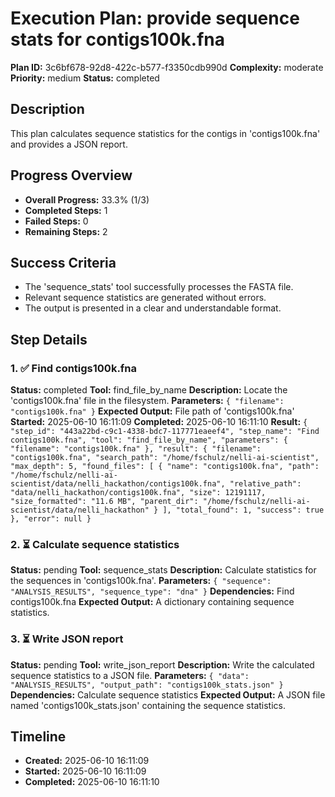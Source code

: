 # Execution Plan: provide sequence stats for contigs100k.fna

**Plan ID:** 3c6bf678-92d8-422c-b577-f3350cdb990d
**Complexity:** moderate
**Priority:** medium
**Status:** completed

## Description
This plan calculates sequence statistics for the contigs in 'contigs100k.fna' and provides a JSON report.

## Progress Overview
- **Overall Progress:** 33.3% (1/3)
- **Completed Steps:** 1
- **Failed Steps:** 0
- **Remaining Steps:** 2

## Success Criteria
- The 'sequence_stats' tool successfully processes the FASTA file.
- Relevant sequence statistics are generated without errors.
- The output is presented in a clear and understandable format.

## Step Details

### 1. ✅ Find contigs100k.fna

**Status:** completed
**Tool:** find_file_by_name
**Description:** Locate the 'contigs100k.fna' file in the filesystem.
**Parameters:** `{
  "filename": "contigs100k.fna"
}`
**Expected Output:** File path of 'contigs100k.fna'
**Started:** 2025-06-10 16:11:09
**Completed:** 2025-06-10 16:11:10
**Result:** `{
  "step_id": "443a22bd-c9c1-4338-bdc7-117771eaeef4",
  "step_name": "Find contigs100k.fna",
  "tool": "find_file_by_name",
  "parameters": {
    "filename": "contigs100k.fna"
  },
  "result": {
    "filename": "contigs100k.fna",
    "search_path": "/home/fschulz/nelli-ai-scientist",
    "max_depth": 5,
    "found_files": [
      {
        "name": "contigs100k.fna",
        "path": "/home/fschulz/nelli-ai-scientist/data/nelli_hackathon/contigs100k.fna",
        "relative_path": "data/nelli_hackathon/contigs100k.fna",
        "size": 12191117,
        "size_formatted": "11.6 MB",
        "parent_dir": "/home/fschulz/nelli-ai-scientist/data/nelli_hackathon"
      }
    ],
    "total_found": 1,
    "success": true
  },
  "error": null
}`

### 2. ⏳ Calculate sequence statistics

**Status:** pending
**Tool:** sequence_stats
**Description:** Calculate statistics for the sequences in 'contigs100k.fna'.
**Parameters:** `{
  "sequence": "ANALYSIS_RESULTS",
  "sequence_type": "dna"
}`
**Dependencies:** Find contigs100k.fna
**Expected Output:** A dictionary containing sequence statistics.

### 3. ⏳ Write JSON report

**Status:** pending
**Tool:** write_json_report
**Description:** Write the calculated sequence statistics to a JSON file.
**Parameters:** `{
  "data": "ANALYSIS_RESULTS",
  "output_path": "contigs100k_stats.json"
}`
**Dependencies:** Calculate sequence statistics
**Expected Output:** A JSON file named 'contigs100k_stats.json' containing the sequence statistics.


## Timeline

- **Created:** 2025-06-10 16:11:09
- **Started:** 2025-06-10 16:11:09
- **Completed:** 2025-06-10 16:11:10
